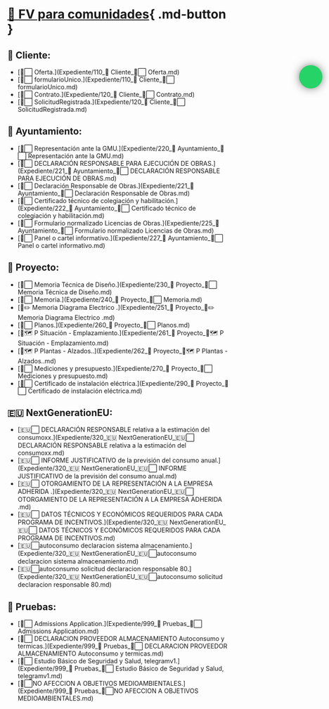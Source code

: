 # [🏬 FV para comunidades](Contacto){ .md-button }
<script src="https://kit.fontawesome.com/1cf483120b.js" crossorigin="anonymous"></script>
<style>
.whatsapp-button {
  position: fixed;
  top: 222px;
  right: 15px;
  z-index: 99;
  background-color: #25d366;
  border-radius: 50px;
  color: #ffffff;
  text-decoration: none;
  width: 50px;
  height: 50px;
  font-size: 30px;
  display: flex;
  flex-direction: column;
  justify-content: center;
  align-items: center;
  -webkit-box-shadow: 0px 0px 25px -6px rgba(0, 0, 0, 1);
  -moz-box-shadow: 0px 0px 25px -6px rgba(0, 0, 0, 1);
  box-shadow: 0px 0px 25px -6px rgba(0, 0, 0, 1);
  animation: effect 5s infinite ease-in;
}
@keyframes effect {
  20%,
  100% {
    width: 50px;
    height: 50px;
    font-size: 30px;
  }
  0%,
  10% {
    width: 55px;
    height: 55px;
    font-size: 35px;
  }
  5% {
    width: 50px;
    height: 50px;
    font-size: 30px;
  }
}
</style>
<a target="_blank" href="https://api.whatsapp.com/send?phone=600366211&text=Informacion sobre Black Roof Style" class="whatsapp-button"><i class="fab fa-whatsapp"></i></a>

## 🧑 Cliente: 
- [🧑⬜ Oferta.](Expediente/110_🧑 Cliente_🧑⬜ Oferta.md) 
- [🧑⬜ formularioUnico.](Expediente/110_🧑 Cliente_🧑⬜ formularioUnico.md) 
- [🧑⬜ Contrato.](Expediente/120_🧑 Cliente_🧑⬜ Contrato.md) 
- [🧑⬜ SolicitudRegistrada.](Expediente/120_🧑 Cliente_🧑⬜ SolicitudRegistrada.md) 
## 🏦 Ayuntamiento: 
- [🏦⬜ Representación ante la GMU.](Expediente/220_🏦 Ayuntamiento_🏦⬜ Representación ante la GMU.md) 
- [🏦⬜ DECLARACIÓN RESPONSABLE PARA EJECUCIÓN DE OBRAS.](Expediente/221_🏦 Ayuntamiento_🏦⬜ DECLARACIÓN RESPONSABLE PARA EJECUCIÓN DE OBRAS.md) 
- [🏦⬜ Declaración Responsable de Obras.](Expediente/221_🏦 Ayuntamiento_🏦⬜ Declaración Responsable de Obras.md) 
- [🏦⬜ Certificado técnico de colegiación y habilitación.](Expediente/222_🏦 Ayuntamiento_🏦⬜ Certificado técnico de colegiación y habilitación.md) 
- [🏦⬜ Formulario normalizado Licencias de Obras.](Expediente/225_🏦 Ayuntamiento_🏦⬜ Formulario normalizado Licencias de Obras.md) 
- [🏦⬜ Panel o cartel informativo.](Expediente/227_🏦 Ayuntamiento_🏦⬜ Panel o cartel informativo.md) 
## 📐 Proyecto: 
- [📐⬜ Memoria Técnica de Diseño.](Expediente/230_📐 Proyecto_📐⬜ Memoria Técnica de Diseño.md) 
- [📐⬜ Memoria.](Expediente/240_📐 Proyecto_📐⬜ Memoria.md) 
- [📐✏️ Memoria Diagrama Electrico .](Expediente/251_📐 Proyecto_📐✏️ Memoria Diagrama Electrico .md) 
- [📐⬜ Planos.](Expediente/260_📐 Proyecto_📐⬜ Planos.md) 
- [📐🗺 P Situación - Emplazamiento.](Expediente/261_📐 Proyecto_📐🗺 P Situación - Emplazamiento.md) 
- [📐🗺 P Plantas - Alzados..](Expediente/262_📐 Proyecto_📐🗺 P Plantas - Alzados..md) 
- [📐⬜ Mediciones y presupuesto.](Expediente/270_📐 Proyecto_📐⬜ Mediciones y presupuesto.md) 
- [📐⬜ Certificado de instalación eléctrica.](Expediente/290_📐 Proyecto_📐⬜ Certificado de instalación eléctrica.md) 
## 🇪🇺 NextGenerationEU: 
- [🇪🇺⬜  DECLARACIÓN RESPONSABLE relativa a la estimación del consumoxx.](Expediente/320_🇪🇺 NextGenerationEU_🇪🇺⬜  DECLARACIÓN RESPONSABLE relativa a la estimación del consumoxx.md) 
- [🇪🇺⬜  INFORME JUSTIFICATIVO de la previsión del consumo anual.](Expediente/320_🇪🇺 NextGenerationEU_🇪🇺⬜  INFORME JUSTIFICATIVO de la previsión del consumo anual.md) 
- [🇪🇺⬜  OTORGAMIENTO DE LA REPRESENTACIÓN A LA EMPRESA ADHERIDA .](Expediente/320_🇪🇺 NextGenerationEU_🇪🇺⬜  OTORGAMIENTO DE LA REPRESENTACIÓN A LA EMPRESA ADHERIDA .md) 
- [🇪🇺⬜ DATOS TÉCNICOS Y ECONÓMICOS REQUERIDOS PARA CADA PROGRAMA DE INCENTIVOS.](Expediente/320_🇪🇺 NextGenerationEU_🇪🇺⬜ DATOS TÉCNICOS Y ECONÓMICOS REQUERIDOS PARA CADA PROGRAMA DE INCENTIVOS.md) 
- [🇪🇺⬜autoconsumo declaracion sistema almacenamiento.](Expediente/320_🇪🇺 NextGenerationEU_🇪🇺⬜autoconsumo declaracion sistema almacenamiento.md) 
- [🇪🇺⬜autoconsumo solicitud declaracion responsable 80.](Expediente/320_🇪🇺 NextGenerationEU_🇪🇺⬜autoconsumo solicitud declaracion responsable 80.md) 
## 🧪 Pruebas: 
- [🧪⬜ Admissions Application.](Expediente/999_🧪 Pruebas_🧪⬜ Admissions Application.md) 
- [🧪⬜ DECLARACION PROVEEDOR ALMACENAMIENTO Autoconsumo y termicas.](Expediente/999_🧪 Pruebas_🧪⬜ DECLARACION PROVEEDOR ALMACENAMIENTO Autoconsumo y termicas.md) 
- [🧪⬜ Estudio Básico de Seguridad y Salud, telegramv1.](Expediente/999_🧪 Pruebas_🧪⬜ Estudio Básico de Seguridad y Salud, telegramv1.md) 
- [🧪⬜NO  AFECCION  A OBJETIVOS MEDIOAMBIENTALES.](Expediente/999_🧪 Pruebas_🧪⬜NO  AFECCION  A OBJETIVOS MEDIOAMBIENTALES.md)